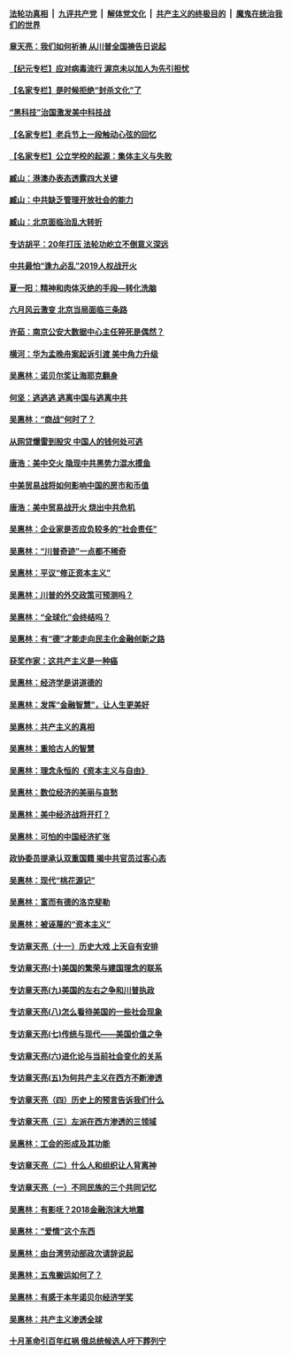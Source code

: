 

####  [法轮功真相](../../../../basic/blob/master/README.md?t=07100702) &nbsp;|&nbsp; [九评共产党](../../../../9ping.md/blob/master/README.md?t=07100702) &nbsp;|&nbsp; [解体党文化](../../../../jtdwh.md/blob/master/README.md?t=07100702)  &nbsp;|&nbsp; [共产主义的终极目的](../../../../gczydzjmd.md/blob/master/README.md?t=07100702) &nbsp;|&nbsp; [魔鬼在统治我们的世界](../../../../mgztzwmdsj.md/blob/master/README.md?t=07100702) 

#### [章天亮：我们如何祈祷 从川普全国祷告日说起](../pages/nsc423/n11944627.md?t=07100702) 

#### [【纪元专栏】应对病毒流行 渥京未以加人为先引担忧](../pages/nsc423/n11875714.md?t=07100702) 

#### [【名家专栏】是时候拒绝“封杀文化”了](../pages/nsc423/n11814093.md?t=07100702) 

#### [“黑科技”治国激发美中科技战](../pages/nsc423/n11638056.md?t=07100702) 

#### [【名家专栏】老兵节上一段触动心弦的回忆](../pages/nsc423/n11646016.md?t=07100702) 

#### [【名家专栏】公立学校的起源：集体主义与失败](../pages/nsc423/n11601833.md?t=07100702) 

#### [臧山：港澳办表态透露四大关键](../pages/nsc423/n11421628.md?t=07100702) 

#### [臧山：中共缺乏管理开放社会的能力](../pages/nsc423/n11407457.md?t=07100702) 

#### [臧山：北京面临治乱大转折](../pages/nsc423/n11406895.md?t=07100702) 

#### [专访胡平：20年打压 法轮功屹立不倒意义深远](../pages/nsc423/n11398800.md?t=07100702) 

#### [中共最怕“逢九必乱”2019人权战开火](../pages/nsc423/n11385248.md?t=07100702) 

#### [夏一阳：精神和肉体灭绝的手段—转化洗脑](../pages/nsc423/n11368250.md?t=07100702) 

#### [六月风云激变 北京当局面临三条路](../pages/nsc423/n11313668.md?t=07100702) 

#### [许茹：南京公安大数据中心主任猝死是偶然？](../pages/nsc423/n11064744.md?t=07100702) 

#### [横河：华为孟晚舟案起诉引渡 美中角力升级](../pages/nsc423/n11027230.md?t=07100702) 

#### [吴惠林：诺贝尔奖让海耶克翻身](../pages/nsc423/n10890049.md?t=07100702) 

#### [何坚：逃逃逃 逃离中国与逃离中共](../pages/nsc423/n10592891.md?t=07100702) 

#### [吴惠林：“商战”何时了？](../pages/nsc423/n10573558.md?t=07100702) 

#### [从网贷爆雷到股灾 中国人的钱何处可逃](../pages/nsc423/n10572800.md?t=07100702) 

#### [唐浩：美中交火 隐现中共黑势力混水摸鱼](../pages/nsc423/n10544040.md?t=07100702) 

#### [中美贸易战将如何影响中国的房市和币值](../pages/nsc423/n10543697.md?t=07100702) 

#### [唐浩：美中贸易战开火 烧出中共危机](../pages/nsc423/n10540126.md?t=07100702) 

#### [吴惠林：企业家是否应负较多的“社会责任”](../pages/nsc423/n10535022.md?t=07100702) 

#### [吴惠林：“川普奇迹”一点都不稀奇](../pages/nsc423/n10512808.md?t=07100702) 

#### [吴惠林：平议“修正资本主义”](../pages/nsc423/n10495724.md?t=07100702) 

#### [吴惠林：川普的外交政策可预测吗？](../pages/nsc423/n10462387.md?t=07100702) 

#### [吴惠林：“全球化”会终结吗？](../pages/nsc423/n10452838.md?t=07100702) 

#### [吴惠林：有“德”才能走向民主化金融创新之路](../pages/nsc423/n10432292.md?t=07100702) 

#### [获奖作家：这共产主义是一种癌](../pages/nsc423/n10431541.md?t=07100702) 

#### [吴惠林：经济学是讲道德的](../pages/nsc423/n10398014.md?t=07100702) 

#### [吴惠林：发挥“金融智慧”，让人生更美好](../pages/nsc423/n10375019.md?t=07100702) 

#### [吴惠林：共产主义的真相](../pages/nsc423/n10351394.md?t=07100702) 

#### [吴惠林：重拾古人的智慧](../pages/nsc423/n10337691.md?t=07100702) 

#### [吴惠林：理念永恒的《资本主义与自由》](../pages/nsc423/n10316274.md?t=07100702) 

#### [吴惠林：数位经济的美丽与哀愁](../pages/nsc423/n10292946.md?t=07100702) 

#### [吴惠林：美中经济战将开打？](../pages/nsc423/n10258825.md?t=07100702) 

#### [吴惠林：可怕的中国经济扩张](../pages/nsc423/n10219147.md?t=07100702) 

#### [政协委员提承认双重国籍 揭中共官员过客心态](../pages/nsc423/n10208809.md?t=07100702) 

#### [吴惠林：现代“桃花源记”](../pages/nsc423/n10185234.md?t=07100702) 

#### [吴惠林：富而有德的洛克斐勒](../pages/nsc423/n10142264.md?t=07100702) 

#### [吴惠林：被诬蔑的“资本主义”](../pages/nsc423/n10124816.md?t=07100702) 

#### [专访章天亮（十一）历史大戏 上天自有安排](../pages/nsc423/n10094905.md?t=07100702) 

#### [专访章天亮(十)美国的繁荣与建国理念的联系](../pages/nsc423/n10094899.md?t=07100702) 

#### [专访章天亮(九)美国的左右之争和川普执政](../pages/nsc423/n10094889.md?t=07100702) 

#### [专访章天亮(八)怎么看待美国的一些社会现象](../pages/nsc423/n10094857.md?t=07100702) 

#### [专访章天亮(七)传统与现代——美国价值之争](../pages/nsc423/n10093140.md?t=07100702) 

#### [专访章天亮(六)进化论与当前社会变化的关系](../pages/nsc423/n10092036.md?t=07100702) 

#### [专访章天亮(五)为何共产主义在西方不断渗透](../pages/nsc423/n10083620.md?t=07100702) 

#### [专访章天亮（四）历史上的预言告诉我们什么](../pages/nsc423/n10083606.md?t=07100702) 

#### [专访章天亮（三）左派在西方渗透的三领域](../pages/nsc423/n10081115.md?t=07100702) 

#### [吴惠林：工会的形成及其功能](../pages/nsc423/n10080633.md?t=07100702) 

#### [专访章天亮（二）什么人和组织让人背离神](../pages/nsc423/n10076637.md?t=07100702) 

#### [专访章天亮（一）不同民族的三个共同记忆](../pages/nsc423/n10074188.md?t=07100702) 

#### [吴惠林：有影呒？2018金融泡沫大地震](../pages/nsc423/n10040534.md?t=07100702) 

#### [吴惠林：“爱情”这个东西](../pages/nsc423/n10019423.md?t=07100702) 

#### [吴惠林：由台湾劳动部政次请辞说起](../pages/nsc423/n9979679.md?t=07100702) 

#### [吴惠林：五鬼搬运如何了？](../pages/nsc423/n9925338.md?t=07100702) 

#### [吴惠林：有感于本年诺贝尔经济学奖](../pages/nsc423/n9871883.md?t=07100702) 

#### [吴惠林：共产主义渗透全球](../pages/nsc423/n9812748.md?t=07100702) 

#### [十月革命引百年红祸 俄总统候选人吁下葬列宁](../pages/nsc423/n9810182.md?t=07100702) 

